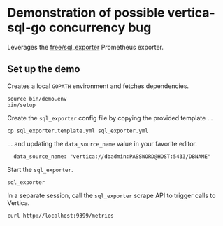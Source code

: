 # Demonstration of possible vertica-sql-go concurrency bug

Leverages the
[free/sql_exporter](https://github.com/free/sql_exporter) Prometheus
exporter.

## Set up the demo

Creates a local `GOPATH` environment and fetches dependencies.

```
source bin/demo.env
bin/setup
```

Create the `sql_exporter` config file by copying the provided template ...

```
cp sql_exporter.template.yml sql_exporter.yml
```

... and updating the `data_source_name` value in your favorite editor.

```
  data_source_name: "vertica://dbadmin:PASSWORD@HOST:5433/DBNAME"
```

Start the `sql_exporter`.

```
sql_exporter
```

In a separate session, call the `sql_exporter` scrape API to trigger
calls to Vertica.

```
curl http://localhost:9399/metrics
```
